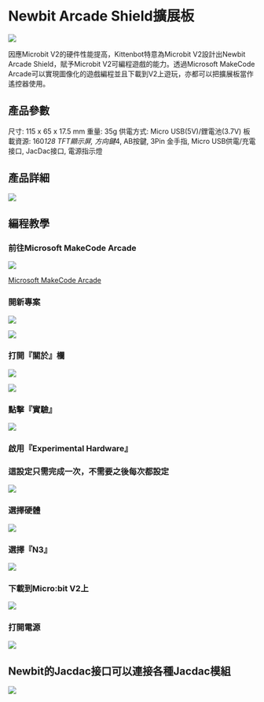 # Newbit Arcade Shield擴展板

![](./images/newbit.png)

因應Microbit V2的硬件性能提高，Kittenbot特意為Microbit V2設計出Newbit Arcade Shield，賦予Microbit V2可編程遊戲的能力。透過Microsoft MakeCode Arcade可以實現圖像化的遊戲編程並且下載到V2上遊玩，亦都可以把擴展板當作遙控器使用。

## 產品參數

尺寸: 115 x 65 x 17.5 mm
重量: 35g
供電方式: Micro USB(5V)/鋰電池(3.7V)
板載資源: 160*128 TFT顯示屏, 方向鍵*4, AB按鍵, 3Pin 金手指, Micro USB供電/充電接口, JacDac接口, 電源指示燈

## 產品詳細

![](./images/detail.png)

## 編程教學

### 前往Microsoft MakeCode Arcade

![](./images/arcade0.png)

[Microsoft MakeCode Arcade](https://arcade.makecode.com/)

### 開新專案

![](./images/arcade1.png)

![](./images/arcade2.png)

### 打開『關於』欄

![](./images/arcade3.png)

![](./images/arcade4.png)

### 點擊『實驗』

![](./images/arcade5.png)

### 啟用『Experimental Hardware』
### 這設定只需完成一次，不需要之後每次都設定

![](./images/arcade6.png)

### 選擇硬體

![](./images/arcade7.png)

### 選擇『N3』

![](./images/arcade8.png)

### 下載到Micro:bit V2上

![](./images/arcade9.png)

### 打開電源

![](./images/power.png)

## Newbit的Jacdac接口可以連接各種Jacdac模組

![](./images/jacdac.jpg)